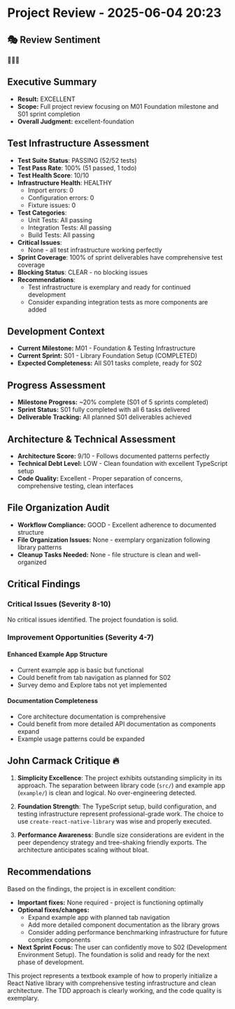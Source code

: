 # Project Review - 2025-06-04 20:23

## 🎭 Review Sentiment

🚀💪✨

## Executive Summary

- **Result:** EXCELLENT
- **Scope:** Full project review focusing on M01 Foundation milestone and S01 sprint completion
- **Overall Judgment:** excellent-foundation

## Test Infrastructure Assessment

- **Test Suite Status**: PASSING (52/52 tests)
- **Test Pass Rate**: 100% (51 passed, 1 todo)
- **Test Health Score**: 10/10
- **Infrastructure Health**: HEALTHY
  - Import errors: 0
  - Configuration errors: 0
  - Fixture issues: 0
- **Test Categories**:
  - Unit Tests: All passing
  - Integration Tests: All passing
  - Build Tests: All passing
- **Critical Issues**:
  - None - all test infrastructure working perfectly
- **Sprint Coverage**: 100% of sprint deliverables have comprehensive test coverage
- **Blocking Status**: CLEAR - no blocking issues
- **Recommendations**:
  - Test infrastructure is exemplary and ready for continued development
  - Consider expanding integration tests as more components are added

## Development Context

- **Current Milestone:** M01 - Foundation & Testing Infrastructure
- **Current Sprint:** S01 - Library Foundation Setup (COMPLETED)
- **Expected Completeness:** All S01 tasks complete, ready for S02

## Progress Assessment

- **Milestone Progress:** ~20% complete (S01 of 5 sprints completed)
- **Sprint Status:** S01 fully completed with all 6 tasks delivered
- **Deliverable Tracking:** All planned S01 deliverables achieved

## Architecture & Technical Assessment

- **Architecture Score:** 9/10 - Follows documented patterns perfectly
- **Technical Debt Level:** LOW - Clean foundation with excellent TypeScript setup
- **Code Quality:** Excellent - Proper separation of concerns, comprehensive testing, clean interfaces

## File Organization Audit

- **Workflow Compliance:** GOOD - Excellent adherence to documented structure
- **File Organization Issues:** None - exemplary organization following library patterns
- **Cleanup Tasks Needed:** None - file structure is clean and well-organized

## Critical Findings

### Critical Issues (Severity 8-10)

No critical issues identified. The project foundation is solid.

### Improvement Opportunities (Severity 4-7)

#### Enhanced Example App Structure
- Current example app is basic but functional
- Could benefit from tab navigation as planned for S02
- Survey demo and Explore tabs not yet implemented

#### Documentation Completeness
- Core architecture documentation is comprehensive
- Could benefit from more detailed API documentation as components expand
- Example usage patterns could be expanded

## John Carmack Critique 🔥

1. **Simplicity Excellence**: The project exhibits outstanding simplicity in its approach. The separation between library code (`src/`) and example app (`example/`) is clean and logical. No over-engineering detected.

2. **Foundation Strength**: The TypeScript setup, build configuration, and testing infrastructure represent professional-grade work. The choice to use `create-react-native-library` was wise and properly executed.

3. **Performance Awareness**: Bundle size considerations are evident in the peer dependency strategy and tree-shaking friendly exports. The architecture anticipates scaling without bloat.

## Recommendations

Based on the findings, the project is in excellent condition:

- **Important fixes:** None required - project is functioning optimally
- **Optional fixes/changes:** 
  - Expand example app with planned tab navigation
  - Add more detailed component documentation as the library grows
  - Consider adding performance benchmarking infrastructure for future complex components
- **Next Sprint Focus:** The user can confidently move to S02 (Development Environment Setup). The foundation is solid and ready for the next phase of development.

This project represents a textbook example of how to properly initialize a React Native library with comprehensive testing infrastructure and clean architecture. The TDD approach is clearly working, and the code quality is exemplary.